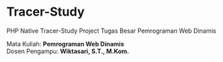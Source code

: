 # Tracer-Study
PHP Native Tracer-Study Project Tugas Besar Pemrograman Web Dinamis

Mata Kuliah: **Pemrograman Web Dinamis**  
Dosen Pengampu: **Wiktasari, S.T., M.Kom.**

